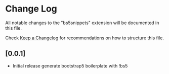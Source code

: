 # Change Log

All notable changes to the "bs5snippets" extension will be documented in this file.

Check [Keep a Changelog](http://keepachangelog.com/) for recommendations on how to structure this file.

## [0.0.1]

- Initial release generate bootstrap5 boilerplate with !bs5